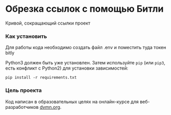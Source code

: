 # Обрезка ссылок с помощью Битли

Кривой, сокращающий ссылки проект

### Как установить

Для работы кода необходимо создать файл .env и поместить туда токен bitly

Python3 должен быть уже установлен. 
Затем используйте `pip` (или `pip3`, есть конфликт с Python2) для установки зависимостей:
```
pip install -r requirements.txt
```

### Цель проекта

Код написан в образовательных целях на онлайн-курсе для веб-разработчиков [dvmn.org](https://dvmn.org/).